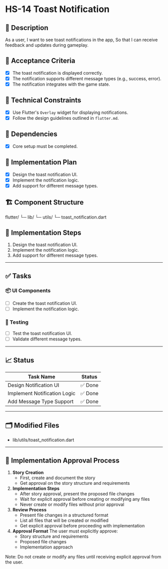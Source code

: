 # HS-14 Toast Notification

## 📝 Description

As a user,
I want to see toast notifications in the app,
So that I can receive feedback and updates during gameplay.

## 🎯 Acceptance Criteria

- [x] The toast notification is displayed correctly.
- [x] The notification supports different message types (e.g., success, error).
- [x] The notification integrates with the game state.

## 🧩 Technical Constraints

- [x] Use Flutter's `Overlay` widget for displaying notifications.
- [x] Follow the design guidelines outlined in `flutter.md`.

## 🔧 Dependencies

- [x] Core setup must be completed.

## 🔨 Implementation Plan

- [x] Design the toast notification UI.
- [x] Implement the notification logic.
- [x] Add support for different message types.

## 🏗 Component Structure

flutter/
└─ lib/
   └─ utils/
       └─ toast_notification.dart

## 📝 Implementation Steps

1. Design the toast notification UI.
2. Implement the notification logic.
3. Add support for different message types.

---

## ✅ Tasks

### 📦 UI Components

- [ ] Create the toast notification UI.
- [ ] Implement the notification logic.

### 🧪 Testing

- [ ] Test the toast notification UI.
- [ ] Validate different message types.

---

## 📈 Status

| Task Name                    | Status         |
| ---------------------------- | -------------- |
| Design Notification UI       | ✅ Done        |
| Implement Notification Logic | ✅ Done        |
| Add Message Type Support     | ✅ Done        |

---

## 🗂 Modified Files

- lib/utils/toast_notification.dart

---

## 🚨 Implementation Approval Process

1. **Story Creation**
   - First, create and document the story
   - Get approval on the story structure and requirements
2. **Implementation Steps**
   - After story approval, present the proposed file changes
   - Wait for explicit approval before creating or modifying any files
   - Never create or modify files without prior approval
3. **Review Process**
   - Present file changes in a structured format
   - List all files that will be created or modified
   - Get explicit approval before proceeding with implementation
4. **Approval Format**
   The user must explicitly approve:
   - Story structure and requirements
   - Proposed file changes
   - Implementation approach

Note: Do not create or modify any files until receiving explicit approval from the user.

